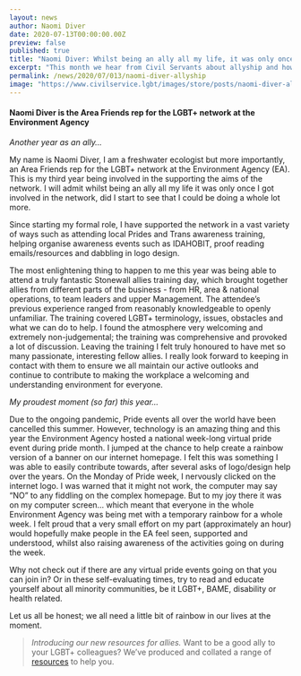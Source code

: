 ```yaml
---
layout: news
author: Naomi Diver
date: 2020-07-13T00:00:00.00Z
preview: false
published: true
title: "Naomi Diver: Whilst being an ally all my life, it was only once I got involved in the network did I start to see that I could be doing a whole lot more"
excerpt: "This month we hear from Civil Servants about allyship and how to be a good ally."
permalink: /news/2020/07/013/naomi-diver-allyship
image: "https://www.civilservice.lgbt/images/store/posts/naomi-diver-allyship.jpg"
---
```


#### Naomi Diver is the Area Friends rep for the LGBT+ network at the Environment Agency

*Another year as an ally…*

My name is Naomi Diver, I am a freshwater ecologist but more importantly, an Area Friends rep for the LGBT+ network at the Environment Agency (EA). This is my third year being involved in the supporting the aims of the network. I will admit whilst being an ally all my life it was only once I got involved in the network, did I start to see that I could be doing a whole lot more. 

Since starting my formal role, I have supported the network in a vast variety of ways such as attending local Prides and Trans awareness training, helping organise awareness events such as IDAHOBIT, proof reading emails/resources and dabbling in logo design.

The most enlightening thing to happen to me this year was being able to attend a truly fantastic Stonewall allies training day, which brought together allies from different parts of the business - from HR, area & national operations, to team leaders and upper Management. The attendee’s previous experience ranged from reasonably knowledgeable to openly unfamiliar. The training covered LGBT+ terminology, issues, obstacles and what we can do to help. I found the atmosphere very welcoming and extremely non-judgemental; the training was comprehensive and provoked a lot of discussion. Leaving the training I felt truly honoured to have met so many passionate, interesting fellow allies. I really look forward to keeping in contact with them to ensure we all maintain our active outlooks and continue to contribute to making the workplace a welcoming and understanding environment for everyone. 

*My proudest moment (so far) this year…*

Due to the ongoing pandemic, Pride events all over the world have been cancelled this summer. However, technology is an amazing thing and this year the Environment Agency hosted a national week-long virtual pride event during pride month. I jumped at the chance to help create a rainbow version of a banner on our internet homepage. I felt this was something I was able to easily contribute towards, after several asks of logo/design help over the years. On the Monday of Pride week, I nervously clicked on the internet logo. I was warned that it might not work, the computer may say “NO” to any fiddling on the complex homepage. But to my joy there it was on my computer screen… which meant that everyone in the whole Environment Agency was being met with a temporary rainbow for a whole week. I felt proud that a very small effort on my part (approximately an hour) would hopefully make people in the EA feel seen, supported and understood, whilst also raising awareness of the activities going on during the week.

Why not check out if there are any virtual pride events going on that you can join in? Or in these self-evaluating times, try to read and educate yourself about all minority communities, be it LGBT+, BAME, disability or health related. 

Let us all be honest; we all need a little bit of rainbow in our lives at the moment. 
 
> *Introducing our new resources for allies.* Want to be a good ally to your LGBT+ colleagues? We’ve produced and collated a range of [resources](/publication/allies-resources) to help you.
